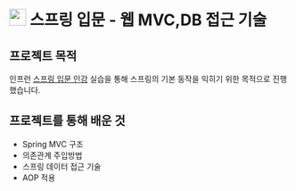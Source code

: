 # <img src="https://img.icons8.com/color/48/null/spring-logo.png" width="30" height="30" style="padding: 0;margin-bottom:-5px;"/>  스프링 입문 - 웹 MVC,DB 접근 기술

## 프로젝트 목적

인프런 [스프링 입문 인강](https://www.inflearn.com/course/%EC%8A%A4%ED%94%84%EB%A7%81-%EC%9E%85%EB%AC%B8-%EC%8A%A4%ED%94%84%EB%A7%81%EB%B6%80%ED%8A%B8)
실습을 통해 스프링의 기본 동작을 익히기 위한 목적으로 진행했습니다.

## 프로젝트를 통해 배운 것

- Spring MVC 구조
- 의존관계 주입방법
- 스프링 데이터 접근 기술
- AOP 적용
